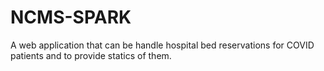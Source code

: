 # NCMS-SPARK
A web application that can be handle hospital bed reservations for COVID patients and to provide statics of them.

